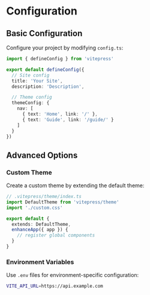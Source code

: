 # Configuration

## Basic Configuration

Configure your project by modifying `config.ts`:

```ts
import { defineConfig } from 'vitepress'

export default defineConfig({
  // Site config
  title: 'Your Site',
  description: 'Description',

  // Theme config
  themeConfig: {
    nav: [
      { text: 'Home', link: '/' },
      { text: 'Guide', link: '/guide/' }
    ]
  }
})
```

## Advanced Options

### Custom Theme

Create a custom theme by extending the default theme:

```ts
// .vitepress/theme/index.ts
import DefaultTheme from 'vitepress/theme'
import './custom.css'

export default {
  extends: DefaultTheme,
  enhanceApp({ app }) {
    // register global components
  }
}
```

### Environment Variables

Use `.env` files for environment-specific configuration:

```bash
VITE_API_URL=https://api.example.com
```